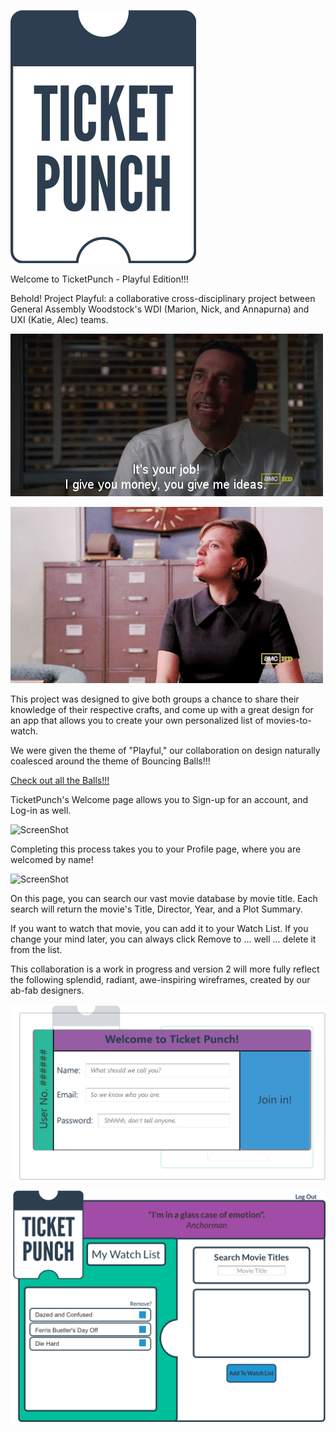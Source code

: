 ![ScreenShot](/TicketPunch_Identity_Assets/logo_png/logo2.png)

Welcome to TicketPunch - Playful Edition!!!

Behold! Project Playful: a collaborative cross-disciplinary project between General Assembly Woodstock's WDI (Marion, Nick, and Annapurna) and UXI (Katie, Alec) teams.

![ScreenShot](/1.gif)

![ScreenShot](/2.gif)

This project was designed to give both groups a chance to share their knowledge of their respective crafts, and come up with a great design for an app that allows you to create your own personalized list of movies-to-watch.

We were given the theme of "Playful," our collaboration on design naturally coalesced around the theme of Bouncing Balls!!!

[Check out all the Balls!!!](http://codepen.io/rglazebrook/pen/zLGxe)

TicketPunch's Welcome page allows you to Sign-up for an account, and Log-in as well.

![ScreenShot](/Welcome.png)

Completing this process takes you to your Profile page, where you are welcomed by name!

![ScreenShot](/Profile.png)

On this page, you can search our vast movie database by movie title. Each search will return the movie's Title, Director, Year, and a Plot Summary.

If you want to watch that movie, you can add it to your Watch List. If you change your mind later, you can always click Remove to ... well ... delete it from the list.

This collaboration is a work in progress and version 2 will more fully reflect the following splendid, radiant, awe-inspiring wireframes, created by our ab-fab designers.


![ScreenShot](/WelcomeWireframe.png)


![ScreenShot](/ProfileWireframe.png)
